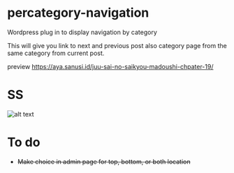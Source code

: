 # percategory-navigation
Wordpress plug in to display navigation by category

This will give you link to next and previous post also category page from the same category from current post.

preview https://aya.sanusi.id/juu-sai-no-saikyou-madoushi-chpater-19/

# SS

![alt text](https://github.com/yuriko-aya/percategory-navigation/raw/master/ss.png "Navigation screenshot (top)")

# To do
- ~~Make choice in admin page for top, bottom, or both location~~ 
